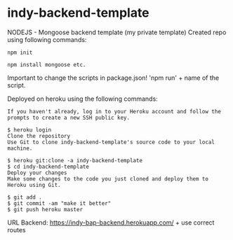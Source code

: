 # indy-backend-template
NODEJS - Mongoose backend template (my private template)
Created repo using following commands:
```
npm init

npm install mongoose etc.
```

Important to change the scripts in package.json!
'npm run' + name of the script. 

Deployed on heroku using the following commands:

```
If you haven't already, log in to your Heroku account and follow the prompts to create a new SSH public key.

$ heroku login
Clone the repository
Use Git to clone indy-backend-template's source code to your local machine.

$ heroku git:clone -a indy-backend-template
$ cd indy-backend-template
Deploy your changes
Make some changes to the code you just cloned and deploy them to Heroku using Git.

$ git add .
$ git commit -am "make it better"
$ git push heroku master
```
URL Backend: https://indy-bap-backend.herokuapp.com/ + use correct routes
